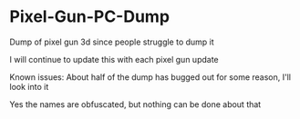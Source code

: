 # Pixel-Gun-PC-Dump
Dump of pixel gun 3d since people struggle to dump it

I will continue to update this with each pixel gun update

Known issues: About half of the dump has bugged out for some reason, I'll look into it

Yes the names are obfuscated, but nothing can be done about that
